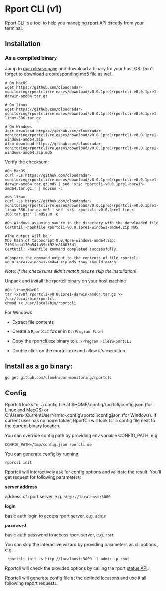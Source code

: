 # Rport CLI (v1)
Rport CLI is a tool to help you managing [rport API](https://github.com/cloudradar-monitoring/rport) directly from your terminal.

## Installation

### As a compiled binary

Jump to [our release page](https://github.com/cloudradar-monitoring/rportcli/releases/tag/v0.0.1pre1) and download a binary for your host OS. Don't forget to download a corresponding md5 file as well.


    # On MacOS
    wget https://github.com/cloudradar-monitoring/rportcli/releases/download/v0.0.1pre1/rportcli-v0.0.1pre1-darwin-amd64.tar.gz
    
    # On linux
    wget https://github.com/cloudradar-monitoring/rportcli/releases/download/v0.0.1pre1/rportcli-v0.0.1pre1-linux-386.tar.gz
    
    # On Windows
    Just download https://github.com/cloudradar-monitoring/rportcli/releases/download/v0.0.1pre1/rportcli-v0.0.1pre1-windows-amd64.zip
    Also download https://github.com/cloudradar-monitoring/rportcli/releases/download/v0.0.1pre1/rportcli-v0.0.1pre1-windows-amd64.zip.md5
     
     
Verify the checksum:

    
    #On MacOS
    curl -Ls https://github.com/cloudradar-monitoring/rportcli/releases/download/v0.0.1pre1/rportcli-v0.0.1pre1-darwin-amd64.tar.gz.md5 | sed 's:$: rportcli-v0.0.1pre1-darwin-amd64.tar.gz:' | md5sum -c
    
    #On linux
    curl -Ls https://github.com/cloudradar-monitoring/rportcli/releases/download/v0.0.1pre1/rportcli-v0.0.1pre1-linux-386.tar.gz.md5 | sed 's:$: rportcli-v0.0.1pre1-linux-386.tar.gz:' | md5sum -c
     
    #On Windows assuming you're in the directory with the donwloaded file
    CertUtil -hashfile rportcli-v0.0.1pre1-windows-amd64.zip MD5
    
    #The output will be :
    MD5 hash of tacoscript-0.0.4pre-windows-amd64.zip:
    7103fcda170a54fa39cf92fe816833d1
    CertUtil: -hashfile command completed successfully.
    
    #Compare the command output to the contents of file rportcli-v0.0.1pre1-windows-amd64.zip.md5 they should match
  
  
    
_Note: if the checksums didn't match please skip the installation!_

Unpack and install the rportcli binary on your host machine

    
    #On linux/MacOS
    tar -xzvOf rportcli-v0.0.1pre1-darwin-amd64.tar.gz >> /usr/local/bin/rportcli
    chmod +x /usr/local/bin/rportcli
    

For Windows

- Extract file contents

- Create a `RportCLI` folder in `C:\Program Files`

- Copy the rportcli.exe binary to `C:\Program Files\RportCLI`

- Double click on the rportcli.exe and allow it's execution

## Install as a go binary:

    go get github.com/cloudradar-monitoring/rportcli

## Config

Rportcli looks for a config file at $HOME/.config/rportcli/config.json (for Linux and MacOS) or C:\Users\<CurrentUserName>\.config\rportcli\config.json (for Windows).
If current user has no home folder, RportCli will look for a config file next to the current binary location.

You can override config path by providing env variable CONFIG_PATH, e.g.


    CONFIG_PATH=/tmp/config.json rporcli me
    
    
You can generate config by running:


    rporcli init


Rportcli will interactively ask for config options and validate the result:
You'll get request for following parameters:

**server address** 

address of rport server, e.g. `http://localhost:3000`

**login**

basic auth login to access rport server, e.g. `admin`

**password**

basic auth password to access rport server, e.g. `root`

You can skip the interactive wizard by providing parameters as cli options , e.g.


     rportcli init -s http://localhost:3000 -l admin -p root
 
 Rportcli will check the provided options by calling the rport [status API](https://petstore.swagger.io/?url=https://raw.githubusercontent.com/cloudradar-monitoring/rport/master/api-doc.yml#/default/get_status).
 
 Rportcli will generate config file at the defined locations and use it all following report requests.
